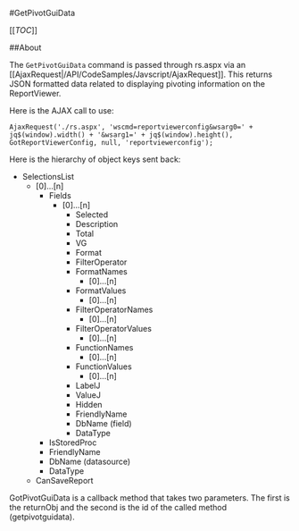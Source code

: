 #GetPivotGuiData

[[_TOC_]]

##About

The ``GetPivotGuiData`` command is passed through rs.aspx via an [[AjaxRequest|/API/CodeSamples/Javscript/AjaxRequest]]. This returns JSON formatted data related to displaying pivoting information on the ReportViewer. 

Here is the AJAX call to use:

```
AjaxRequest('./rs.aspx', 'wscmd=reportviewerconfig&wsarg0=' + jq$(window).width() + '&wsarg1=' + jq$(window).height(), GotReportViewerConfig, null, 'reportviewerconfig');
```

Here is the hierarchy of object keys sent back:

* SelectionsList
  * [0]...[n]
    * Fields
      * [0]...[n]
        * Selected
        * Description
        * Total
        * VG
        * Format
        * FilterOperator
        * FormatNames
          * [0]...[n]
        * FormatValues
          * [0]...[n]
        * FilterOperatorNames
          * [0]...[n]
        * FilterOperatorValues
          * [0]...[n]
        * FunctionNames
          * [0]...[n]
        * FunctionValues
          * [0]...[n]
        * LabelJ
        * ValueJ
        * Hidden
        * FriendlyName
        * DbName (field)
        * DataType
    * IsStoredProc
    * FriendlyName
    * DbName (datasource)
    * DataType
  * CanSaveReport

GotPivotGuiData is a callback method that takes two parameters. The first is the returnObj and the second is the id of the called method (getpivotguidata).